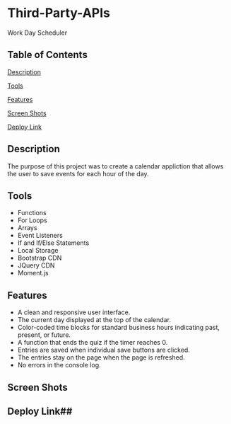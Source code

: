 # Third-Party-APIs #
Work Day Scheduler
## Table of Contents ##
[Description](https://github.com/CaitlinCollins/Third-Party-APIs#description)

[Tools](https://github.com/CaitlinCollins/Third-Party-APIs#Tools)

[Features](https://github.com/CaitlinCollins/Third-Party-APIs#features)

[Screen Shots](https://github.com/CaitlinCollins/Third-Party-APIs#screen-shots)

[Deploy Link](https://github.com/CaitlinCollins/Third-Party-APIs#deploy-link)
## Description ##
The purpose of this project was to create a calendar appliction that allows the user to save events for each hour of the day.  
## Tools ##
* Functions
* For Loops
* Arrays
* Event Listeners
* If and If/Else Statements
* Local Storage
* Bootstrap CDN
* JQuery CDN
* Moment.js

## Features ##
* A clean and responsive user interface.
* The current day displayed at the top of the calendar.
* Color-coded time blocks for standard business hours indicating past, present, or future.
* A function that ends the quiz if the timer reaches 0.
* Entries are saved when individual save buttons are clicked.
* The entries stay on the page when the page is refreshed. 
* No errors in the console log.
## Screen Shots ##
## Deploy Link##
